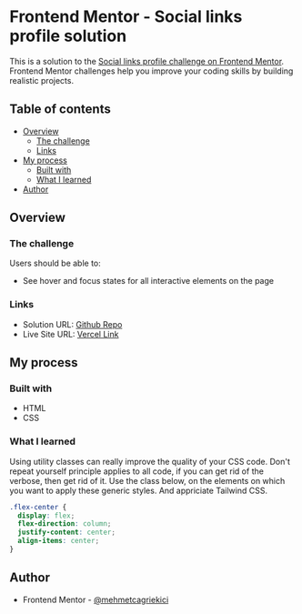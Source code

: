 # Frontend Mentor - Social links profile solution

This is a solution to the [Social links profile challenge on Frontend Mentor](https://www.frontendmentor.io/challenges/social-links-profile-UG32l9m6dQ). Frontend Mentor challenges help you improve your coding skills by building realistic projects.

## Table of contents

- [Overview](#overview)
  - [The challenge](#the-challenge)
  - [Links](#links)
- [My process](#my-process)
  - [Built with](#built-with)
  - [What I learned](#what-i-learned)
- [Author](#author)

## Overview

### The challenge

Users should be able to:

- See hover and focus states for all interactive elements on the page

### Links

- Solution URL: [Github Repo](https://github.com/mehmetcagriekici/frontendMentor_social_links)
- Live Site URL: [Vercel Link](https://frontend-mentor-social-links-gold.vercel.app/)

## My process

### Built with

- HTML
- CSS

### What I learned

Using utility classes can really improve the quality of your CSS code. Don't repeat yourself principle applies to all code, if you can get rid of the verbose, then get rid of it.
Use the class below, on the elements on which you want to apply these generic styles.
And appriciate Tailwind CSS.

```css
.flex-center {
  display: flex;
  flex-direction: column;
  justify-content: center;
  align-items: center;
}
```

## Author

- Frontend Mentor - [@mehmetcagriekici](https://www.frontendmentor.io/profile/mehmetcagriekici)
